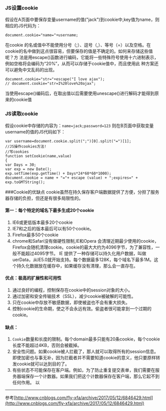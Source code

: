 ### JS设置cookie
假设在A页面中要保存变量username的值("jack")到cookie中,key值为name，则相应的JS代码为：

	document.cookie="name="+username;

在cookie 的名或值中不能使用分号（;）、逗号（,）、等号（=）以及空格。在cookie的名中做到这点很容易，但要保存的值是不确定的。如何来存储这些值呢？方 法是用escape()函数进行编码，它能将一些特殊符号使用十六进制表示，例如空格将会编码为“20%”，从而可以存储于cookie值中，而且使用此 种方案还可以避免中文乱码的出现。

	document.cookie="str="+escape("I love ajax"); 
	// document.cookie="str=I%20love%20ajax";
当使用escape()编码后，在取出值以后需要使用unescape()进行解码才能得到原来的cookie值
### JS读取cookie
假设cookie中存储的内容为：`name=jack;password=123`
则在B页面中获取变量username的值的JS代码如下：

	var username=document.cookie.split(";")[0].split("=")[1];
	//JS操作cookies方法!
	//写cookies
	function setCookie(name,value)
	{
	var Days = 30;
	var exp = new Date();
	exp.setTime(exp.getTime() + Days*24*60*60*1000);
	document.cookie = name + "="+ escape (value) + ";expires=" + exp.toGMTString();

###Cookie的优缺点
cookie虽然在持久保存客户端数据提供了方便，分担了服务器存储的负担，但还是有很多局限性的。
#### 第一：每个特定的域名下最多生成20个cookie
1.	IE6或更低版本最多20个cookie
2.	IE7和之后的版本最后可以有50个cookie。
3.	Firefox最多50个cookie
4.	chrome和Safari没有做硬性限制,IE和Opera 会清理近期最少使用的cookie，Firefox会随机清理cookie。cookie的最大大约为4096字节，为了兼容性，一般不能超过4095字节。
IE 提供了一种存储可以持久化用户数据，叫做uerData，从IE5.0就开始支持。每个数据最多128K，每个域名下最多1M。这个持久化数据放在缓存中，如果缓存没有清理，那么会一直存在。
#### 优点：极高的扩展性和可用性
1.	通过良好的编程，控制保存在cookie中的session对象的大小。
2.	通过加密和安全传输技术（SSL），减少cookie被破解的可能性。
3.	只在cookie中存放不敏感数据，即使被盗也不会有重大损失。
4.	控制cookie的生命期，使之不会永远有效。偷盗者很可能拿到一个过期的cookie。
#### 缺点：
1.	`Cookie`数量和长度的限制。每个domain最多只能有20条cookie，每个cookie长度不能超过4KB，否则会被截掉。
2.	安全性问题。如果cookie被人拦截了，那人就可以取得所有的session信息。即使加密也与事无补，因为拦截者并不需要知道cookie的意义，他只要原样转发cookie就可以达到目的了。
3.	有些状态不可能保存在客户端。例如，为了防止重复提交表单，我们需要在服务器端保存一个计数器。如果我们把这个计数器保存在客户端，那么它起不到任何作用。
以

----------

参考[http://www.cnblogs.com/fly-xfa/archive/2017/05/12/6846429.html](http://www.cnblogs.com/fly-xfa/archive/2017/05/12/6846429.html)


